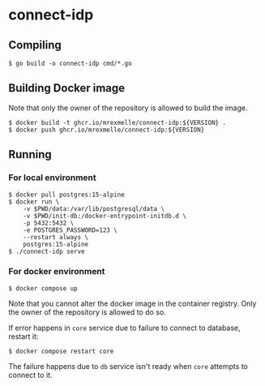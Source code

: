 # connect-idp

## Compiling

```
$ go build -o connect-idp cmd/*.go
```

## Building Docker image

Note that only the owner of the repository is allowed to build the image. 

```
$ docker build -t ghcr.io/mrexmelle/connect-idp:${VERSION} .
$ docker push ghcr.io/mrexmelle/connect-idp:${VERSION}
```

## Running

### For local environment

```
$ docker pull postgres:15-alpine
$ docker run \
	-v $PWD/data:/var/lib/postgresql/data \
	-v $PWD/init-db:/docker-entrypoint-initdb.d \
	-p 5432:5432 \
	-e POSTGRES_PASSWORD=123 \
	--restart always \
	postgres:15-alpine
$ ./connect-idp serve
```

### For docker environment

```
$ docker compose up
```
Note that you cannot alter the docker image in the container registry. Only the owner of the repository is allowed to do so.

If error happens in `core` service due to failure to connect to database, restart it:
```
$ docker compose restart core
```
The failure happens due to `db` service isn't ready when `core` attempts to connect to it.
